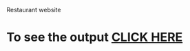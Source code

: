 Restaurant website

# To see the output [CLICK HERE](https://hrushi4.github.io/restaurant_website/assignment/module5/index.html)
